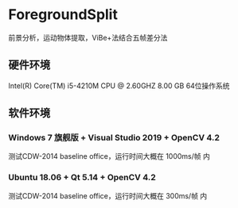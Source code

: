 # ForegroundSplit
前景分析，运动物体提取，ViBe+法结合五帧差分法

## 硬件环境
Intel(R) Core(TM) i5-4210M CPU @ 2.60GHZ
8.00 GB 64位操作系统
## 软件环境
### Windows 7 旗舰版 + Visual Studio 2019 + OpenCV 4.2
测试CDW-2014 baseline office，运行时间大概在 1000ms/帧 内
### Ubuntu 18.06 + Qt 5.14 + OpenCV 4.2
测试CDW-2014 baseline office，运行时间大概在 300ms/帧 内
